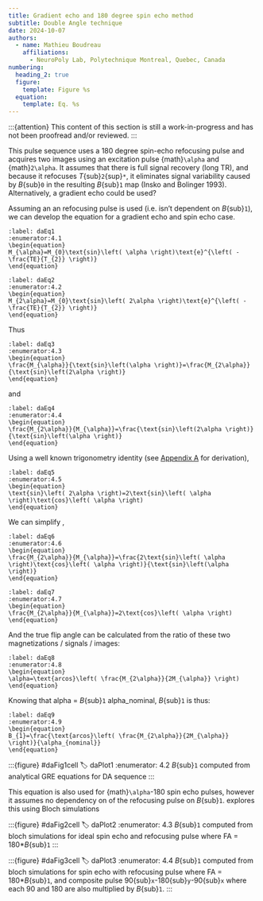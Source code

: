 ```yaml
---
title: Gradient echo and 180 degree spin echo method
subtitle: Double Angle technique
date: 2024-10-07
authors:
  - name: Mathieu Boudreau
    affiliations:
      - NeuroPoly Lab, Polytechnique Montreal, Quebec, Canada
numbering:
  heading_2: true
  figure:
    template: Figure %s
  equation:
    template: Eq. %s
---
```


:::{attention}
This content of this section is still a work-in-progress and has not been proofread and/or reviewed.
:::

This pulse sequence uses a 180 degree spin-echo refocusing pulse and acquires two images using an excitation pulse {math}`\alpha` and {math}`2\alpha`. It assumes that there is full signal recovery (long TR), and because it refocuses _T_{sub}`2`{sup}`*`, it eliminates signal variability caused by _B_{sub}`0` in the resulting _B_{sub}`1` map (Insko and Bolinger 1993). Alternatively, a gradient echo could be used?

Assuming an an refocusing pulse is used (i.e. isn’t dependent on _B_{sub}`1`), we can develop the equation for a gradient echo and spin echo case.

```{math}
:label: daEq1
:enumerator:4.1
\begin{equation}
M_{\alpha}=M_{0}\text{sin}\left( \alpha \right)\text{e}^{\left( -\frac{TE}{T_{2}} \right)}
\end{equation}
```


```{math}
:label: daEq2
:enumerator:4.2
\begin{equation}
M_{2\alpha}=M_{0}\text{sin}\left( 2\alpha \right)\text{e}^{\left( -\frac{TE}{T_{2}} \right)}
\end{equation}
```



Thus


```{math}
:label: daEq3
:enumerator:4.3
\begin{equation}
\frac{M_{\alpha}}{\text{sin}\left(\alpha \right)}=\frac{M_{2\alpha}}{\text{sin}\left(2\alpha \right)}
\end{equation}
```

and

```{math}
:label: daEq4
:enumerator:4.4
\begin{equation}
\frac{M_{2\alpha}}{M_{\alpha}}=\frac{\text{sin}\left(2\alpha \right)}{\text{sin}\left(\alpha \right)}
\end{equation}
```

Using a well known trigonometry identity (see [Appendix A](#daAppendixA) for derivation),


```{math}
:label: daEq5
:enumerator:4.5
\begin{equation}
\text{sin}\left( 2\alpha \right)=2\text{sin}\left( \alpha \right)\text{cos}\left( \alpha \right)
\end{equation}
```

We can simplify [](#daEq5),

```{math}
:label: daEq6
:enumerator:4.6
\begin{equation}
\frac{M_{2\alpha}}{M_{\alpha}}=\frac{2\text{sin}\left( \alpha \right)\text{cos}\left( \alpha \right)}{\text{sin}\left(\alpha \right)}
\end{equation}
```

```{math}
:label: daEq7
:enumerator:4.7
\begin{equation}
\frac{M_{2\alpha}}{M_{\alpha}}=2\text{cos}\left( \alpha \right)
\end{equation}
```

And the true flip angle can be calculated from the ratio of these two magnetizations / signals / images:


```{math}
:label: daEq8
:enumerator:4.8
\begin{equation}
\alpha=\text{arcos}\left( \frac{M_{2\alpha}}{2M_{\alpha}} \right)
\end{equation}
```

Knowing that alpha = _B_{sub}`1` alpha_nominal, _B_{sub}`1` is thus:


```{math}
:label: daEq9
:enumerator:4.9
\begin{equation}
B_{1}=\frac{\text{arcos}\left( \frac{M_{2\alpha}}{2M_{\alpha}} \right)}{\alpha_{nominal}}
\end{equation}
```

:::{figure} #daFig1cell
:label: daPlot1
:enumerator: 4.2
_B_{sub}`1` computed from analytical GRE equations for DA sequence
:::

This equation is also used for {math}`\alpha`-180 spin echo pulses, however it assumes no dependency on of the refocusing pulse on _B_{sub}`1`. [](#daPlot2) explores this using Bloch simulations

:::{figure} #daFig2cell
:label: daPlot2
:enumerator: 4.3
_B_{sub}`1` computed from bloch simulations for ideal spin echo and refocusing pulse where FA = 180*_B_{sub}`1`
:::


:::{figure} #daFig3cell
:label: daPlot3
:enumerator: 4.4
_B_{sub}`1` computed from bloch simulations for spin echo with refocusing pulse where FA = 180*_B_{sub}`1`, and composite pulse 90{sub}`x`-180{sub}`y`-90{sub}`x` where each 90 and 180 are also multiplied by _B_{sub}`1`.
:::


